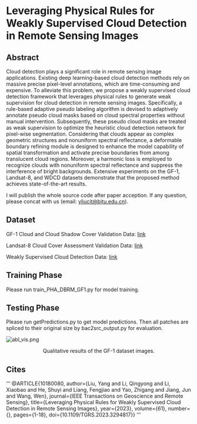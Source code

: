 # Leveraging Physical Rules for Weakly Supervised Cloud Detection in Remote Sensing Images

## Abstract
Cloud detection plays a significant role in remote sensing image applications. 
Existing deep learning-based cloud detection methods rely on massive precise pixel-level annotations, which are time-consuming and expensive. 
To alleviate this problem, we propose a weakly supervised cloud detection framework that leverages physical rules to generate weak supervision for cloud detection in remote sensing images.
Specifically, a rule-based adaptive pseudo labeling algorithm is devised to adaptively annotate pseudo cloud masks based on cloud spectral properties without manual intervention.
Subsequently, these pseudo cloud masks are treated as weak supervision to optimize the heuristic cloud detection network for pixel-wise segmentation. 
Considering that clouds appear as complex geometric structures and nonuniform spectral reflectance, a deformable boundary refining module is designed to enhance the model capability of spatial transformation and activate precise boundaries from among translucent cloud regions.
Moreover, a harmonic loss is employed to recognize clouds with nonuniform spectral reflectance and suppress the interference of bright backgrounds.
Extensive experiments on the GF-1, Landsat-8, and WDCD datasets demonstrate that the proposed method achieves state-of-the-art results.




I will publish the whole source code after paper acception. If any question, please concat with us (email: yliucit@bjtu.edu.cn).



## Dataset
GF-1 Cloud and Cloud Shadow Cover Validation Data: [link](URL "http://sendimage.whu.edu.cn/en/mfc-validation-data")

Landsat-8 Cloud Cover Assessment Validation Data: [link](URL "https://landsat.usgs.gov/landsat-8-cloud-cover-assessment-validation-data")

Weakly Supervised Cloud Detection Data: [link](URL "https://github.com/weichenrs/WDCD")

## Training Phase
Please run train_PHA_DBRM_GF1.py for model training.

## Testing Phase
Please run getPredictions.py to get model predictions. 
Then all patches are spliced to their original size by bac2src_output.py for evaluation. 




![abl_vis.png](./demo_graph/abl_vis.png)
<p align="center">Qualitative results of the GF-1 dataset images.</p>


## Cites
‘’‘
@ARTICLE{10180080,
  author={Liu, Yang and Li, Qingyong and Li, Xiaobao and He, Shuyi and Liang, Fengjiao and Yao, Zhigang and Jiang, Jun and Wang, Wen},
  journal={IEEE Transactions on Geoscience and Remote Sensing}, 
  title={Leveraging Physical Rules for Weakly Supervised Cloud Detection in Remote Sensing Images}, 
  year={2023},
  volume={61},
  number={},
  pages={1-18},
  doi={10.1109/TGRS.2023.3294817}}
  ’‘’
